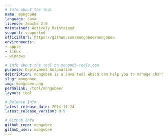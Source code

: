 ```yaml
---
# Info about the tool
name: mongobee
language: Java
license: Apache 2.0
maintained: Actively Maintained
support: supported
officialUrl: https://github.com/mongobee/mongobee
environments:
- apple
- linux
- windows

# Info about the tool on mongodb-tools.com
purpose: Deployment Automation
description: mongobee is a Java tool which can help you to manage changes in your MongoDB database and keep them synchronized with your Java application. The concept is similar to Liquibase, Flyway, mongeez etc. but without XML files.
slug: mongobee
img: mongobee.png
permalink: /tool/mongobee/
layout: tool

# Release Info
latest_release_date: 2014-11-24
latest_release_version: 0.9

# Github Info
github_repo: mongobee
github_user: mongobee
---
```



